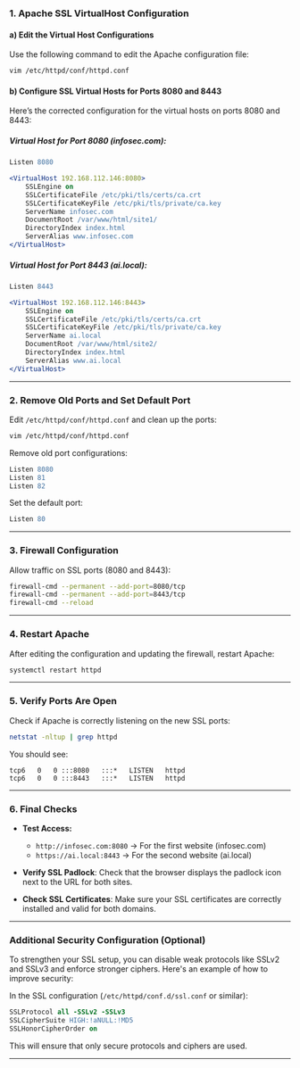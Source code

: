 
### 1. **Apache SSL VirtualHost Configuration**

#### a) **Edit the Virtual Host Configurations**

Use the following command to edit the Apache configuration file:

```bash
vim /etc/httpd/conf/httpd.conf
```

#### b) **Configure SSL Virtual Hosts for Ports 8080 and 8443**

Here’s the corrected configuration for the virtual hosts on ports 8080 and 8443:

##### Virtual Host for Port 8080 (infosec.com):

```apache
Listen 8080

<VirtualHost 192.168.112.146:8080>
    SSLEngine on
    SSLCertificateFile /etc/pki/tls/certs/ca.crt
    SSLCertificateKeyFile /etc/pki/tls/private/ca.key
    ServerName infosec.com
    DocumentRoot /var/www/html/site1/
    DirectoryIndex index.html
    ServerAlias www.infosec.com
</VirtualHost>
```

##### Virtual Host for Port 8443 (ai.local):

```apache
Listen 8443

<VirtualHost 192.168.112.146:8443>
    SSLEngine on
    SSLCertificateFile /etc/pki/tls/certs/ca.crt
    SSLCertificateKeyFile /etc/pki/tls/private/ca.key
    ServerName ai.local
    DocumentRoot /var/www/html/site2/
    DirectoryIndex index.html
    ServerAlias www.ai.local
</VirtualHost>
```

---

### 2. **Remove Old Ports and Set Default Port**

Edit `/etc/httpd/conf/httpd.conf` and clean up the ports:

```bash
vim /etc/httpd/conf/httpd.conf
```

Remove old port configurations:

```apache
Listen 8080
Listen 81
Listen 82
```

Set the default port:

```apache
Listen 80
```

---

### 3. **Firewall Configuration**

Allow traffic on SSL ports (8080 and 8443):

```bash
firewall-cmd --permanent --add-port=8080/tcp
firewall-cmd --permanent --add-port=8443/tcp
firewall-cmd --reload
```

---

### 4. **Restart Apache**

After editing the configuration and updating the firewall, restart Apache:

```bash
systemctl restart httpd
```

---

### 5. **Verify Ports Are Open**

Check if Apache is correctly listening on the new SSL ports:

```bash
netstat -nltup | grep httpd
```

You should see:

```
tcp6   0   0 :::8080   :::*   LISTEN   httpd
tcp6   0   0 :::8443   :::*   LISTEN   httpd
```

---

### 6. **Final Checks**

- **Test Access:**
  - `http://infosec.com:8080` → For the first website (infosec.com)
  - `https://ai.local:8443` → For the second website (ai.local)
  
- **Verify SSL Padlock**: Check that the browser displays the padlock icon next to the URL for both sites.
  
- **Check SSL Certificates**: Make sure your SSL certificates are correctly installed and valid for both domains.

---

### Additional Security Configuration (Optional)

To strengthen your SSL setup, you can disable weak protocols like SSLv2 and SSLv3 and enforce stronger ciphers. Here's an example of how to improve security:

In the SSL configuration (`/etc/httpd/conf.d/ssl.conf` or similar):

```apache
SSLProtocol all -SSLv2 -SSLv3
SSLCipherSuite HIGH:!aNULL:!MD5
SSLHonorCipherOrder on
```

This will ensure that only secure protocols and ciphers are used.

---
